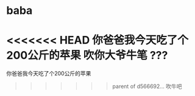 # baba
<<<<<<< HEAD
你爸爸我今天吃了个200公斤的苹果
吹你大爷牛笔
???
=======
你爸爸我今天吃了个200公斤的苹果
>>>>>>> parent of d566692... 吹牛吧
